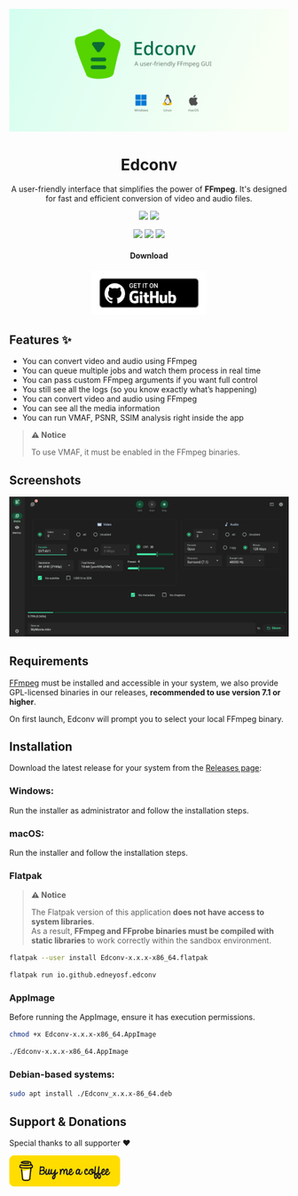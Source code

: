 ![Application Preview](assets/edconv-banner.png)

<div align="center">
  <h1>Edconv</h1>

A user-friendly interface that simplifies the power of **FFmpeg**. It's designed for fast and efficient conversion of video and audio files.

  <a href="https://github.com/edneyosf/Edconv/releases"><img src="https://img.shields.io/github/v/release/edneyosf/Edconv"/></a>
  <a href="https://github.com/edneyosf/Edconv/releases"><img src="https://img.shields.io/github/downloads/edneyosf/Edconv/total"/></a>

  <a href="https://github.com/edneyosf/Edconv/actions/workflows/linux-build.yml"><img src="https://github.com/edneyosf/Edconv/actions/workflows/linux-build.yml/badge.svg"/></a>
  <a href="https://github.com/edneyosf/Edconv/actions/workflows/windows-build.yml"><img src="https://github.com/edneyosf/Edconv/actions/workflows/macos-build.yml/badge.svg"/></a>
  <a href="https://github.com/edneyosf/Edconv/actions/workflows/windows-build.yml"><img src="https://github.com/edneyosf/Edconv/actions/workflows/windows-build.yml/badge.svg"/></a>

  <h4>Download</h4> 
  <a href="https://github.com/edneyosf/Edconv/releases">
    <img src="assets/badge_github.png" height="80">
  </a>
</div>

## Features ✨

- You can convert video and audio using FFmpeg
- You can queue multiple jobs and watch them process in real time
- You can pass custom FFmpeg arguments if you want full control
- You still see all the logs (so you know exactly what’s happening)
- You can convert video and audio using FFmpeg
- You can see all the media information
- You can run VMAF, PSNR, SSIM analysis right inside the app

> **⚠️ Notice**
>
> To use VMAF, it must be enabled in the FFmpeg binaries.

## Screenshots

![Application Preview](assets/edconv.png)

## Requirements

[FFmpeg](https://ffmpeg.org/download.html) must be installed and accessible in your system, we also provide GPL-licensed binaries in our releases, **recommended to use version 7.1 or higher**.

On first launch, Edconv will prompt you to select your local FFmpeg binary.

## Installation

Download the latest release for your system from the [Releases page](https://github.com/edneyosf/edconv/releases):

### Windows:

Run the installer as administrator and follow the installation steps.

### macOS:

Run the installer and follow the installation steps.

### Flatpak

> **⚠️ Notice**
>
> The Flatpak version of this application **does not have access to system libraries**.  
> As a result, **FFmpeg and FFprobe binaries must be compiled with static libraries** to work correctly within the sandbox environment.

```bash
flatpak --user install Edconv-x.x.x-x86_64.flatpak
```

```bash
flatpak run io.github.edneyosf.edconv
```

### AppImage

Before running the AppImage, ensure it has execution permissions.

```bash
chmod +x Edconv-x.x.x-x86_64.AppImage
```

```bash
./Edconv-x.x.x-x86_64.AppImage
```

### Debian-based systems:  
```bash
sudo apt install ./Edconv_x.x.x-86_64.deb
```

## Support & Donations

Special thanks to all supporter ❤️

<a href="https://buymeacoffee.com/edneyosf">
  <img alt="" src="assets/bmc-button.svg" width="200">
</a>